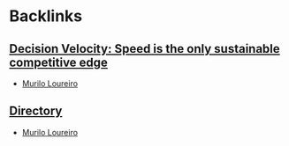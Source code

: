 
# Backlinks
## [Decision Velocity: Speed is the only sustainable competitive edge](<Decision Velocity: Speed is the only sustainable competitive edge.md>)
- [Murilo Loureiro](<Murilo Loureiro.md>)

## [Directory](<Directory.md>)
- [Murilo Loureiro](<Murilo Loureiro.md>)

